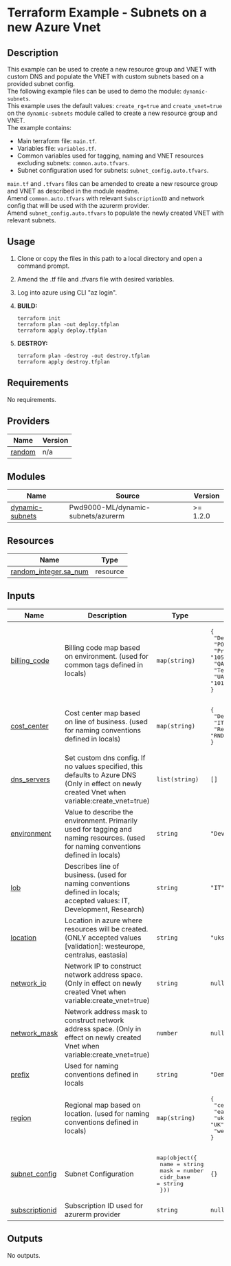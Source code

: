 # Terraform Example - Subnets on a new Azure Vnet

## Description

This example can be used to create a new resource group and VNET with custom DNS and populate the VNET with custom subnets based on a provided subnet config.  
The following example files can be used to demo the module: `dynamic-subnets`.  
This example uses the default values: `create_rg=true` and `create_vnet=true` on the `dynamic-subnets` module called to create a new resource group and VNET.  
The example contains:  

- Main terraform file: `main.tf`.
- Variables file: `variables.tf`.
- Common variables used for tagging, naming and VNET resources excluding subnets: `common.auto.tfvars`.
- Subnet configuration used for subnets: `subnet_config.auto.tfvars`.

`main.tf` and `.tfvars` files can be amended to create a new resource group and VNET as described in the module readme.  
Amend `common.auto.tfvars` with relevant `SubscriptionID` and network config that will be used with the azurerm provider.  
Amend `subnet_config.auto.tfvars` to populate the newly created VNET with relevant subnets.  

## Usage

1. Clone or copy the files in this path to a local directory and open a command prompt.
2. Amend the .tf file and .tfvars file with desired variables.
3. Log into azure using CLI "az login".
4. **BUILD:**

    ```HCL
    terraform init
    terraform plan -out deploy.tfplan
    terraform apply deploy.tfplan
    ```

5. **DESTROY:**

    ```HCL
    terraform plan -destroy -out destroy.tfplan
    terraform apply destroy.tfplan
    ```

<!-- BEGIN_TF_DOCS -->
## Requirements

No requirements.

## Providers

| Name | Version |
|------|---------|
| <a name="provider_random"></a> [random](#provider\_random) | n/a |

## Modules

| Name | Source | Version |
|------|--------|---------|
| <a name="module_dynamic-subnets"></a> [dynamic-subnets](#module\_dynamic-subnets) | Pwd9000-ML/dynamic-subnets/azurerm | >= 1.2.0 |

## Resources

| Name | Type |
|------|------|
| [random_integer.sa_num](https://registry.terraform.io/providers/hashicorp/random/latest/docs/resources/integer) | resource |

## Inputs

| Name | Description | Type | Default | Required |
|------|-------------|------|---------|:--------:|
| <a name="input_billing_code"></a> [billing\_code](#input\_billing\_code) | Billing code map based on environment. (used for common tags defined in locals) | `map(string)` | <pre>{<br>  "Development": "100",<br>  "POC": "103",<br>  "Production": "105",<br>  "QA": "102",<br>  "Testing": "104",<br>  "UAT": "101"<br>}</pre> | no |
| <a name="input_cost_center"></a> [cost\_center](#input\_cost\_center) | Cost center map based on line of business. (used for naming conventions defined in locals) | `map(string)` | <pre>{<br>  "Development": "DEV",<br>  "IT": "IT",<br>  "Research": "RND"<br>}</pre> | no |
| <a name="input_dns_servers"></a> [dns\_servers](#input\_dns\_servers) | Set custom dns config. If no values specified, this defaults to Azure DNS (Only in effect on newly created Vnet when variable:create\_vnet=true) | `list(string)` | `[]` | no |
| <a name="input_environment"></a> [environment](#input\_environment) | Value to describe the environment. Primarily used for tagging and naming resources. (used for naming conventions defined in locals) | `string` | `"Development"` | no |
| <a name="input_lob"></a> [lob](#input\_lob) | Describes line of business. (used for naming conventions defined in locals; accepted values: IT, Development, Research) | `string` | `"IT"` | no |
| <a name="input_location"></a> [location](#input\_location) | Location in azure where resources will be created. (ONLY accepted values [validation]: westeurope, centralus, eastasia) | `string` | `"uksouth"` | no |
| <a name="input_network_ip"></a> [network\_ip](#input\_network\_ip) | Network IP to construct network address space. (Only in effect on newly created Vnet when variable:create\_vnet=true) | `string` | `null` | no |
| <a name="input_network_mask"></a> [network\_mask](#input\_network\_mask) | Network address mask to construct network address space. (Only in effect on newly created Vnet when variable:create\_vnet=true) | `number` | `null` | no |
| <a name="input_prefix"></a> [prefix](#input\_prefix) | Used for naming conventions defined in locals | `string` | `"Demo"` | no |
| <a name="input_region"></a> [region](#input\_region) | Regional map based on location. (used for naming conventions defined in locals) | `map(string)` | <pre>{<br>  "centralus": "NA",<br>  "eastasia": "APAC",<br>  "uksouth": "UK",<br>  "westeurope": "EMEA"<br>}</pre> | no |
| <a name="input_subnet_config"></a> [subnet\_config](#input\_subnet\_config) | Subnet Configuration | <pre>map(object({<br>    name      = string<br>    mask      = number<br>    cidr_base = string<br>  }))</pre> | `{}` | no |
| <a name="input_subscriptionid"></a> [subscriptionid](#input\_subscriptionid) | Subscription ID used for azurerm provider | `string` | `null` | no |

## Outputs

No outputs.
<!-- END_TF_DOCS -->